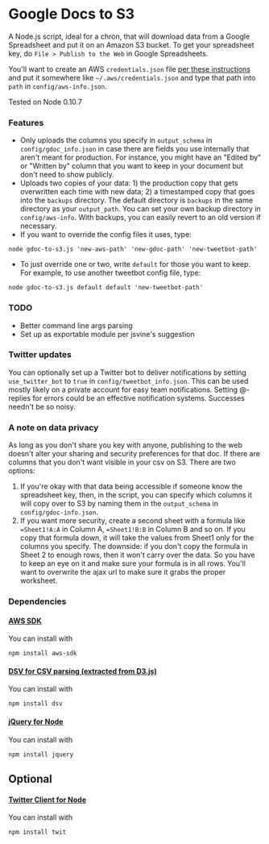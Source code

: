 # Google Docs to S3

A Node.js script, ideal for a chron, that will download data from a Google Spreadsheet and put it on an Amazon S3 bucket. To get your spreadsheet key, do `File > Publish to the Web` in Google Spreadsheets.

You'll want to create an AWS `credentials.json` file [per these instructions](http://docs.aws.amazon.com/AWSJavaScriptSDK/guide/configuring.html) and put it somewhere like `~/.aws/credentials.json` and type that path into ``path`` in ``config/aws-info.json``.

Tested on Node 0.10.7

### Features
* Only uploads the columns you specify in ``output_schema`` in ``config/gdoc_info.json`` in case there are fields you use internally that aren't meant for production. For instance, you might have an "Edited by" or "Written by" column that you want to keep in your document but don't need to show publicly.
* Uploads two copies of your data: 1) the production copy that gets overwritten each time with new data; 2) a timestamped copy that goes into the ``backups`` directory. The default directory is ``backups`` in the same directory as your ``output_path``. You can set your own backup directory in ``config/aws-info``.
With backups, you can easily revert to an old version if necessary.
* If you want to override the config files it uses, type:
````
node gdoc-to-s3.js 'new-aws-path' 'new-gdoc-path' 'new-tweetbot-path'
````
* To just override one or two, write <code>default</code> for those you want to keep. For example, to use another tweetbot config file, type:
````
node gdoc-to-s3.js default default 'new-tweetbot-path'
````

### TODO

* Better command line args parsing
* Set up as exportable module per jsvine's suggestion

### Twitter updates
You can optionally set up a Twitter bot to deliver notifications by setting ``use_twitter_bot`` to ``true`` in ``config/tweetbot_info.json``. This can be used mostly likely on a private account for easy team notifications. Setting @-replies for errors could be an effective notification systems. Successes needn't be so noisy.

### A note on data privacy
As long as you don't share you key with anyone, publishing to the web doesn't alter your sharing and security preferences for that doc. If there are columns that you don't want visible in your csv on S3. There are two options:

<ol>
  <li>If you're okay with that data being accessible if someone know the spreadsheet key, then, in the script, you can specify which columns it will copy over to S3 by naming them in the <code>output_schema</code> in <code>config/gdoc-info.json</code>.</li>
  <li>If you want more security, create a second sheet with a formula like <code>=Sheet1!A:A</code> in Column A, <code>=Sheet1!B:B</code> in Column B and so on. If you copy that formula down, it will take the values from Sheet1 only for the columns you specify. The downside: if you don't copy the formula in Sheet 2 to enough rows, then it won't carry over the data. So you have to keep an eye on it and make sure your formula is in all rows. You'll want to overwrite the ajax url to make sure it grabs the proper worksheet.</li>
</ol>

### Dependencies

#### [AWS SDK](http://aws.amazon.com/sdkfornodejs/)
You can install with
````
npm install aws-sdk
````

#### [DSV for CSV parsing (extracted from D3.js)](https://github.com/mbostock/dsv)
You can install with
````
npm install dsv
````

#### [jQuery for Node](https://github.com/coolaj86/node-jquery)
You can install with
````
npm install jquery
````

## Optional
#### [Twitter Client for Node](https://github.com/ttezel/twit)
You can install with
````
npm install twit
````
